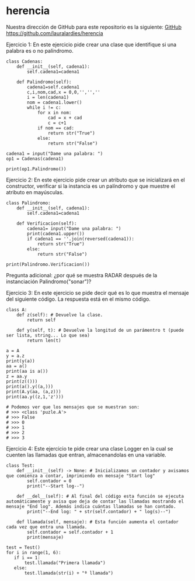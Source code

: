 # herencia

Nuestra dirección de GitHub para este repositorio es la siguiente: [GitHub](https://github.com/lauralardies/herencia)
https://github.com/lauralardies/herencia

Ejercicio 1: En este ejercicio pide crear una clase que identifique si una palabra es o no palíndromo.
```
class Cadenas:
    def __init__(self, cadena1):
        self.cadena1=cadena1
    
    def Palindromo(self):
        cadena1=self.cadena1
        c,i,nom,cad,x = 0,0,'','',''
        i = len(cadena1)
        nom = cadena1.lower()
        while i != c:
            for x in nom:
                cad = x + cad
                c = c+1
            if nom == cad:
                return str("True")
            else:
                return str("False")

cadena1 = input("Dame una palabra: ")
op1 = Cadenas(cadena1)

print(op1.Palindromo())
```
Ejercicio 2: En este ejercicio pide crear un atributo que se inicializará en el constructor, verificar si la instancia es un palíndromo y que muestre el atributo en mayúsculas.

```
class Palindromo:
    def __init__(self, cadena1):
        self.cadena1=cadena1
    
    def Verificacion(self):
        cadena1= input("Dame una palabra: ")
        print(cadena1.upper())
        if cadena1 == ''.join(reversed(cadena1)):
            return str("True")
        else:
            return str("False")

print(Palindromo.Verificacion())
```
Pregunta adicional: ¿por qué se muestra RADAR después de la instanciación Palindromo("sonar")?


Ejercicio 3: En este ejercicio se pide decir qué es lo que muestra el mensaje del siguiente código. La respuesta está en el mismo código.
```
class A: 
    def z(self): # Devuelve la clase.
        return self 
 
    def y(self, t): # Devuelve la longitud de un parámentro t (puede ser lista, string... Lo que sea)
        return len(t) 
        
a = A 
y = a.z 
print(y(a)) 
aa = a() 
print(aa is a()) 
z = aa.y 
print(z(())) 
print(a().y((a,))) 
print(A.y(aa, (a,z))) 
print(aa.y((z,1,'z'))) 

# Podemos ver que los mensajes que se muestran son:
# >>> <class 'puzle.A'>
# >>> False
# >>> 0
# >>> 1
# >>> 2
# >>> 3
```

Ejercicio 4: Este ejercicio te pide crear una clase Logger en la cual se cuenten las llamadas que entran, almacenandolas en una variable. 
```
class Test:
    def __init__(self) -> None: # Inicializamos un contador y avisamos que comienza a contar, imprimiendo en mensaje "Start log"
        self.contador = 0
        print("--Start log--")

    def __del__(self): # Al final del código esta función se ejecuta automáticamente y avisa que deja de contar las llamadas mostrando el mensaje "End log". Además indica cuántas llamadas se han contado.
        print("--End log: " + str(self.contador) + " log(s)--")
    
    def llamada(self, mensaje): # Esta función aumenta el contador cada vez que entra una llamada.
        self.contador = self.contador + 1
        print(mensaje)
 
test = Test() 
for i in range(1, 6): 
   if i == 1: 
       test.llamada("Primera llamada") 
   else: 
       test.llamada(str(i) + "ª llamada")        
 
```
